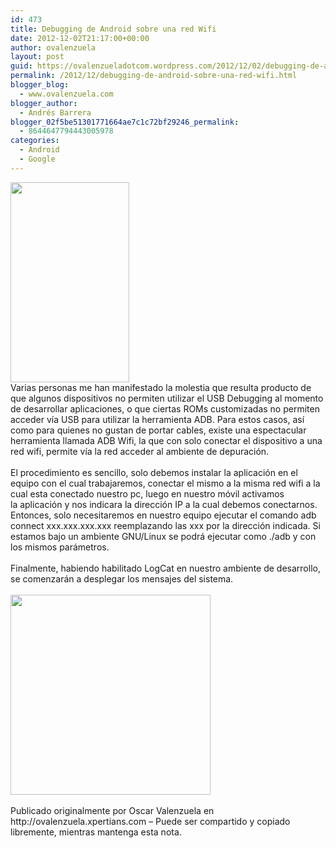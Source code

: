 ```yaml
---
id: 473
title: Debugging de Android sobre una red Wifi
date: 2012-12-02T21:17:00+00:00
author: ovalenzuela
layout: post
guid: https://ovalenzueladotcom.wordpress.com/2012/12/02/debugging-de-android-sobre-una-red-wifi
permalink: /2012/12/debugging-de-android-sobre-una-red-wifi.html
blogger_blog:
  - www.ovalenzuela.com
blogger_author:
  - Andrés Barrera
blogger_02f5be51301771664ae7c1c72bf29246_permalink:
  - 8644647794443005978
categories:
  - Android
  - Google
---
```

<div>
  <a href="http://www.ovalenzuela.com/wp-content/uploads/2016/02/d6106-unnamed.jpg"><img border="0" height="320" src="http://www.ovalenzuela.com/wp-content/uploads/2016/02/d6106-unnamed.jpg?w=180" width="190" /></a>
</div>

<div>
  <span>Varias personas me han manifestado la molestia que resulta producto de que algunos dispositivos no permiten utilizar el USB Debugging al momento de desarrollar aplicaciones, o que ciertas ROMs customizadas no permiten acceder vía USB para utilizar la herramienta ADB. Para estos casos, así como para quienes no gustan de portar cables, existe una espectacular herramienta llamada ADB Wifi, la que con solo conectar el dispositivo a una red wifi, permite vía la red acceder al ambiente de depuración.</span>
</div>

<div>
  <span><br /></span>
</div>

<div>
  <span>El procedimiento es sencillo, solo debemos instalar la aplicación en el equipo con el cual trabajaremos, conectar el mismo a la misma red wifi a la cual esta conectado nuestro pc, luego en nuestro móvil activamos la aplicación y nos indicara la dirección IP a la cual debemos conectarnos. Entonces, solo necesitaremos en nuestro equipo ejecutar el comando adb connect xxx.xxx.xxx.xxx reemplazando las xxx por la dirección indicada. Si estamos bajo un ambiente GNU/Linux se podrá ejecutar como ./adb y con los mismos parámetros.</span>
</div>

<div>
  <span><br /></span>
</div>

<div>
  <span>Finalmente, habiendo habilitado LogCat en nuestro ambiente de desarrollo, se comenzarán a desplegar los mensajes del sistema.</span>
</div>

<div>
  <span><br /></span>
</div>

<div>
  <a href="http://www.ovalenzuela.com/wp-content/uploads/2016/02/57845-descarga.png"><img border="0" height="320" src="http://www.ovalenzuela.com/wp-content/uploads/2016/02/57845-descarga.png?w=300" width="320" /></a>
</div>

<div>
  <span><br /></span>
</div>

<div>
  Publicado originalmente por Oscar Valenzuela en http://ovalenzuela.xpertians.com &#8211; Puede ser compartido y copiado libremente, mientras mantenga esta nota.
</div>